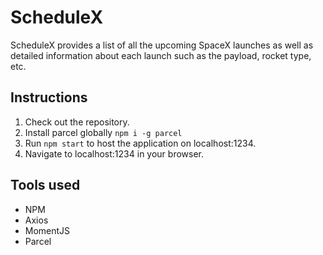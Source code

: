 # ScheduleX
ScheduleX provides a list of all the upcoming SpaceX launches as well as detailed information about each launch such as the payload, rocket type, etc.

## Instructions
1. Check out the repository.
2. Install parcel globally `npm i -g parcel`
3. Run `npm start` to host the application on localhost:1234.
4. Navigate to localhost:1234 in your browser.

## Tools used
- NPM
- Axios
- MomentJS
- Parcel